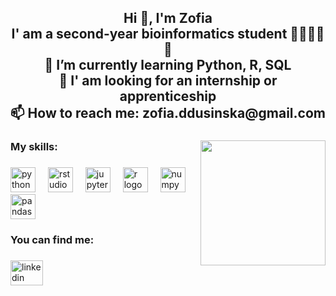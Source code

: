 <h2 align="center">Hi 👋, I'm Zofia<br>I' am a second-year bioinformatics student 👩🏼‍💻🧬🦠<br>🌱 I’m currently learning Python, R, SQL<br>💫 I' am looking for an internship or apprenticeship<br>📫 How to reach me: zofia.ddusinska@gmail.com</h2>

###

<img align="right" height="200" src="https://media.giphy.com/media/WIQ0N0OUvei1OW1h9Z/giphy.gif"  />

###

<h3 align="left">My skills:</h3>

###

<div align="left">
  <img src="https://cdn.jsdelivr.net/gh/devicons/devicon/icons/python/python-original.svg" height="40" alt="python logo"  />
  <img width="12" />
  <img src="https://cdn.jsdelivr.net/gh/devicons/devicon/icons/rstudio/rstudio-original.svg" height="40" alt="rstudio logo"  />
  <img width="12" />
  <img src="https://cdn.jsdelivr.net/gh/devicons/devicon/icons/jupyter/jupyter-original.svg" height="40" alt="jupyter logo"  />
  <img width="12" />
  <img src="https://cdn.jsdelivr.net/gh/devicons/devicon/icons/r/r-original.svg" height="40" alt="r logo"  />
  <img width="12" />
  <img src="https://cdn.jsdelivr.net/gh/devicons/devicon/icons/numpy/numpy-original.svg" height="40" alt="numpy logo"  />
  <img width="12" />
  <img src="https://cdn.jsdelivr.net/gh/devicons/devicon/icons/pandas/pandas-original.svg" height="40" alt="pandas logo"  />
</div>

###

<h3 align="left">You can find me:</h3>

###

<div align="left">
  <a href="https://www.linkedin.com/in/zofia-dusi%C5%84ska-23502327b/" target="_blank">
    <img src="https://raw.githubusercontent.com/maurodesouza/profile-readme-generator/master/src/assets/icons/social/linkedin/default.svg" width="52" height="40" alt="linkedin logo"  />
  </a>
</div>

###



